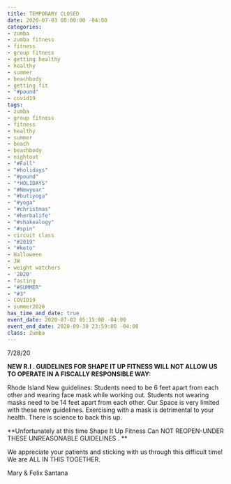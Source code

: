 ```yaml
---
title: TEMPORARY CLOSED
date: 2020-07-03 00:00:00 -04:00
categories:
- zumba
- zumba fitness
- fitness
- group fitness
- getting healthy
- healthy
- summer
- beachbody
- getting fit
- "#pound"
- covid19
tags:
- zumba
- group fitness
- fitness
- healthy
- summer
- beach
- beachbody
- nightout
- "#Fall"
- "#holidays"
- "#pound"
- "*HOLIDAYS"
- "#Newyear"
- "#butiyoga"
- "#yoga"
- "#christmas"
- "#herbalife"
- "#shakealogy"
- "#spin"
- circuit class
- "#2019"
- "#keto"
- Halloween
- JW
- weight watchers
- '2020'
- fasting
- "#SUMMER"
- "#3"
- COVID19
- summer2020
has_time_and_date: true
event_date: 2020-07-03 05:15:00 -04:00
event_end_date: 2020-09-30 23:59:00 -04:00
class: Zumba
---
```


7/28/20

**NEW R.I . GUIDELINES FOR SHAPE IT UP FITNESS WILL NOT ALLOW US TO OPERATE IN A FISCALLY RESPONSIBLE WAY:**

Rhode Island New guidelines:
Students need to be 6 feet apart from each other and wearing face mask while working out. Students not wearing masks need to be 14 feet apart from each other. Our Space is very limited with these new guidelines. Exercising with a mask is detrimental to your health. There is science to back this up.

**Unfortunately at this time Shape It Up Fitness Can NOT REOPEN-UNDER THESE UNREASONABLE GUIDELINES .
**

We appreciate your patients and sticking with us through this difficult time! We are ALL IN THIS TOGETHER.

Mary & Felix Santana
